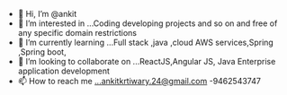 - 👋 Hi, I’m @ankit
- 👀 I’m interested in ...Coding developing projects and so on and  free  of any specific domain restrictions 
- 🌱 I’m currently learning ...Full stack ,java ,cloud AWS services,Spring ,Spring boot,
- 💞️ I’m looking to collaborate on ...ReactJS,Angular JS, Java Enterprise application development
- 📫 How to reach me ...ankitkrtiwary.24@gmail.com -9462543747

<!---
aitwary24/aitwary24 is a ✨ special ✨ repository because its `README.md` (this file) appears on your GitHub profile.
You can click the Preview link to take a look at your changes.
--->
